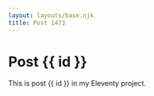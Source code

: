 ```yaml
---
layout: layouts/base.njk
title: Post 1473
---
```


# Post {{ id }}

This is post {{ id }} in my Eleventy project.
